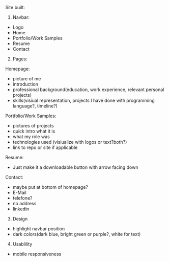 Site built:

1. Navbar:

- Logo
- Home
- Portfolio/Work Samples
- Resume
- Contact

2. Pages:

Homepage:

- picture of me
- introduction
- professional background(education, work experience, relevant personal projects)
- skills(visiual representation, projects I have done with programming language?, timeline?)

Portfolio/Work Samples:

- pictures of projects
- quick intro what it is
- what my role was
- technologies used (visiualize with logos or text?both?)
- link to repo or site if applicable

Resume:

- Just make it a downloadable button with arrow facing down

Contact:

- maybe put at bottom of homepage?
- E-Mail
- telefone?
- no address
- linkedin

3. Design

- highlight navbar position
- dark colors(dark blue, bright green or purple?, white for text)

4. Usablility

- mobile responsiveness
